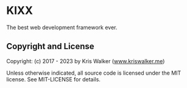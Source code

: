 KIXX
====

The best web development framework ever.

Copyright and License
---------------------
Copyright: (c) 2017 - 2023 by Kris Walker (www.kriswalker.me)

Unless otherwise indicated, all source code is licensed under the MIT license. See MIT-LICENSE for details.

